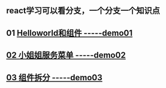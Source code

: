 ## react学习可以看分支，一个分支一个知识点

## 01 [Helloworld和组件 -----demo01](https://github.com/yirenchuangke/ReactLearn/tree/demo01) 

## [02 小姐姐服务菜单 -----demo02](https://github.com/yirenchuangke/ReactLearn/tree/demo02)

## [03 组件拆分 -----demo03](https://github.com/yirenchuangke/ReactLearn/tree/demo03)
